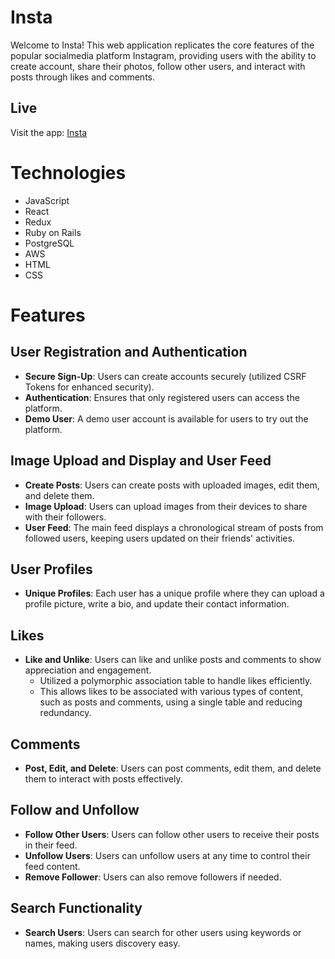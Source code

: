 # Insta
Welcome to Insta! This web application replicates the core features of the popular socialmedia platform Instagram, providing users with the ability to create account, share their photos, follow other users, and interact with posts through likes and comments.

## Live 
Visit the app: [Insta](https://insta-hosting.onrender.com)

# Technologies
* JavaScript
* React
* Redux
* Ruby on Rails
* PostgreSQL
* AWS
* HTML
* CSS

# Features
## User Registration and Authentication
- **Secure Sign-Up**: Users can create accounts securely (utilized CSRF Tokens for enhanced security).
- **Authentication**: Ensures that only registered users can access the platform.
- **Demo User**: A demo user account is available for users to try out the platform.

## Image Upload and Display and User Feed
- **Create Posts**: Users can create posts with uploaded images, edit them, and delete them.
- **Image Upload**: Users can upload images from their devices to share with their followers.
- **User Feed**: The main feed displays a chronological stream of posts from followed users, keeping users updated on their friends' activities.

## User Profiles
- **Unique Profiles**: Each user has a unique profile where they can upload a profile picture, write a bio, and update their contact information.
  
## Likes
- **Like and Unlike**: Users can like and unlike posts and comments to show appreciation and engagement.
  - Utilized a polymorphic association table to handle likes efficiently.
  - This allows likes to be associated with various types of content, such as posts and comments, using a single table and reducing redundancy.

## Comments
- **Post, Edit, and Delete**: Users can post comments, edit them, and delete them to interact with posts effectively.

## Follow and Unfollow
- **Follow Other Users**: Users can follow other users to receive their posts in their feed.
- **Unfollow Users**: Users can unfollow users at any time to control their feed content.
- **Remove Follower**: Users can also remove followers if needed.
  
## Search Functionality
- **Search Users**: Users can search for other users using keywords or names, making users discovery easy.

